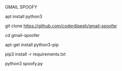 
GMAIL SPOOFY


apt install python3

git clone https://github.com/coderdipesh/gmail-spoofer

cd gmail-spoofer

apt-get install python3-pip

pip3 install -r requirements.txt

python3 spoofy.py
